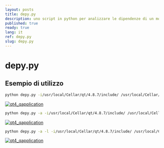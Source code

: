 ```yaml
---
layout: posts
title: depy.py
description: uno script in python per analizzare le dipendenze di un modulo C/C++ e produrne una rappresentazione grafica.
published: true
ready: true
lang: it
ref: depy.py
slug: depy.py
---
```


# depy.py

## Esempio di utilizzo

```bash
python depy.py -i/usr/local/Cellar/qt/4.8.7/include/ /usr/local/Cellar/qt/4.8.7/include/QtGui/QApplication
```

[![qt4_qapplication](/assets/posts/depy/qt4_qapplication_thumbnail.png)](/assets/posts/depy/qt4_qapplication.png)

```bash
python depy.py -a -i/usr/local/Cellar/qt/4.8.7/include/ /usr/local/Cellar/qt/4.8.7/include/QtGui/QApplication
```

[![qt4_qapplication](/assets/posts/depy/qt4_qapplication_all_thumbnail.png)](/assets/posts/depy/qt4_qapplication_all.png)

```bash
python depy.py -a -l -i/usr/local/Cellar/qt/4.8.7/include/ /usr/local/Cellar/qt/4.8.7/include/QtGui/QApplication
```

[![qt4_qapplication](/assets/posts/depy/qt4_qapplication_legend.png)](/assets/posts/depy/qt4_qapplication_legend.png)
